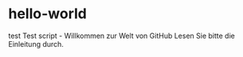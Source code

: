 # hello-world
test
Test script - Willkommen zur Welt von GitHub
Lesen Sie bitte die Einleitung durch.

